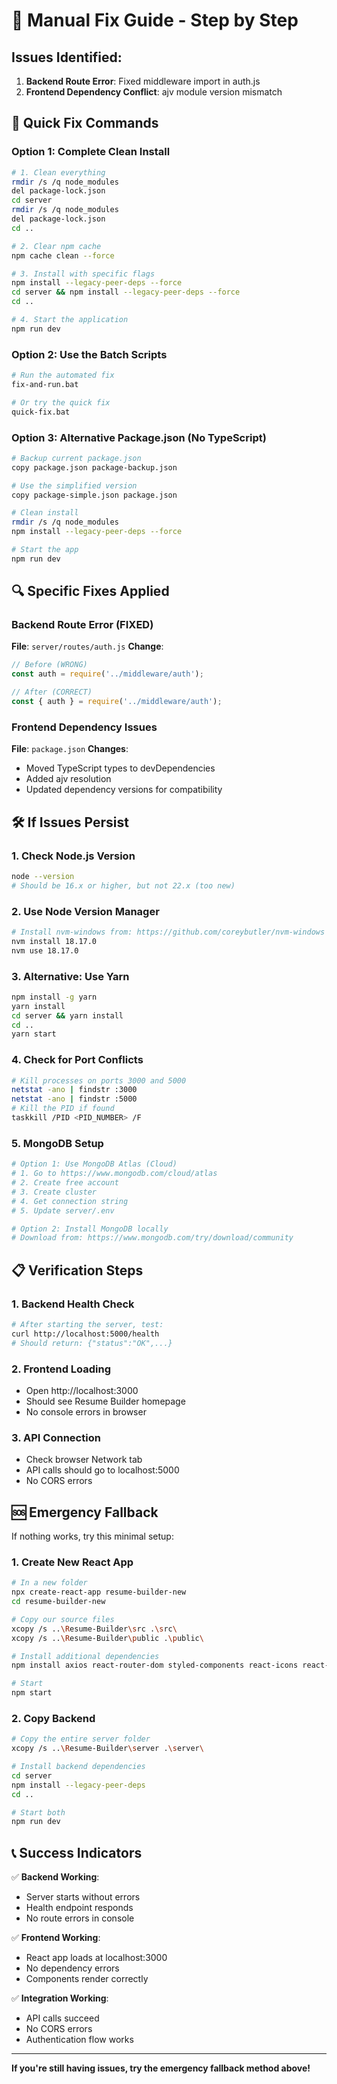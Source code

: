 # 🔧 Manual Fix Guide - Step by Step

## Issues Identified:
1. **Backend Route Error**: Fixed middleware import in auth.js
2. **Frontend Dependency Conflict**: ajv module version mismatch

## 🚀 Quick Fix Commands

### Option 1: Complete Clean Install
```bash
# 1. Clean everything
rmdir /s /q node_modules
del package-lock.json
cd server
rmdir /s /q node_modules
del package-lock.json
cd ..

# 2. Clear npm cache
npm cache clean --force

# 3. Install with specific flags
npm install --legacy-peer-deps --force
cd server && npm install --legacy-peer-deps --force
cd ..

# 4. Start the application
npm run dev
```

### Option 2: Use the Batch Scripts
```bash
# Run the automated fix
fix-and-run.bat

# Or try the quick fix
quick-fix.bat
```

### Option 3: Alternative Package.json (No TypeScript)
```bash
# Backup current package.json
copy package.json package-backup.json

# Use the simplified version
copy package-simple.json package.json

# Clean install
rmdir /s /q node_modules
npm install --legacy-peer-deps --force

# Start the app
npm run dev
```

## 🔍 Specific Fixes Applied

### Backend Route Error (FIXED)
**File**: `server/routes/auth.js`
**Change**: 
```javascript
// Before (WRONG)
const auth = require('../middleware/auth');

// After (CORRECT)
const { auth } = require('../middleware/auth');
```

### Frontend Dependency Issues
**File**: `package.json`
**Changes**:
- Moved TypeScript types to devDependencies
- Added ajv resolution
- Updated dependency versions for compatibility

## 🛠️ If Issues Persist

### 1. Check Node.js Version
```bash
node --version
# Should be 16.x or higher, but not 22.x (too new)
```

### 2. Use Node Version Manager
```bash
# Install nvm-windows from: https://github.com/coreybutler/nvm-windows
nvm install 18.17.0
nvm use 18.17.0
```

### 3. Alternative: Use Yarn
```bash
npm install -g yarn
yarn install
cd server && yarn install
cd ..
yarn start
```

### 4. Check for Port Conflicts
```bash
# Kill processes on ports 3000 and 5000
netstat -ano | findstr :3000
netstat -ano | findstr :5000
# Kill the PID if found
taskkill /PID <PID_NUMBER> /F
```

### 5. MongoDB Setup
```bash
# Option 1: Use MongoDB Atlas (Cloud)
# 1. Go to https://www.mongodb.com/cloud/atlas
# 2. Create free account
# 3. Create cluster
# 4. Get connection string
# 5. Update server/.env

# Option 2: Install MongoDB locally
# Download from: https://www.mongodb.com/try/download/community
```

## 📋 Verification Steps

### 1. Backend Health Check
```bash
# After starting the server, test:
curl http://localhost:5000/health
# Should return: {"status":"OK",...}
```

### 2. Frontend Loading
- Open http://localhost:3000
- Should see Resume Builder homepage
- No console errors in browser

### 3. API Connection
- Check browser Network tab
- API calls should go to localhost:5000
- No CORS errors

## 🆘 Emergency Fallback

If nothing works, try this minimal setup:

### 1. Create New React App
```bash
# In a new folder
npx create-react-app resume-builder-new
cd resume-builder-new

# Copy our source files
xcopy /s ..\Resume-Builder\src .\src\
xcopy /s ..\Resume-Builder\public .\public\

# Install additional dependencies
npm install axios react-router-dom styled-components react-icons react-hook-form react-toastify framer-motion uuid date-fns --legacy-peer-deps

# Start
npm start
```

### 2. Copy Backend
```bash
# Copy the entire server folder
xcopy /s ..\Resume-Builder\server .\server\

# Install backend dependencies
cd server
npm install --legacy-peer-deps
cd ..

# Start both
npm run dev
```

## 📞 Success Indicators

✅ **Backend Working**:
- Server starts without errors
- Health endpoint responds
- No route errors in console

✅ **Frontend Working**:
- React app loads at localhost:3000
- No dependency errors
- Components render correctly

✅ **Integration Working**:
- API calls succeed
- No CORS errors
- Authentication flow works

---

**If you're still having issues, try the emergency fallback method above!**
